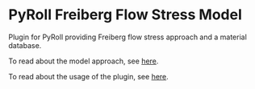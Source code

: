 # PyRoll Freiberg Flow Stress Model

Plugin for PyRoll providing Freiberg flow stress approach and a material database.

To read about the model approach, see [here](docs/model.md).

To read about the usage of the plugin, see [here](docs/usage.md).